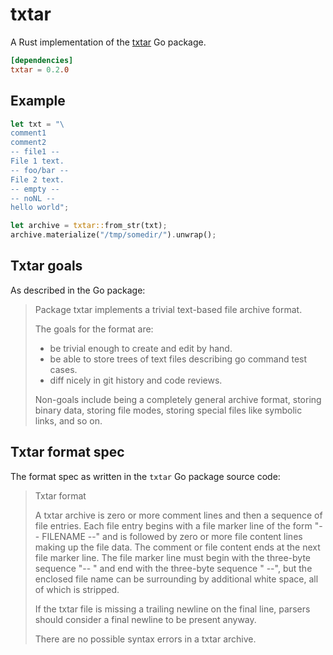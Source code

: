 # txtar
A Rust implementation of the [txtar](https://github.com/golang/tools/tree/master/txtar) Go package.

```toml
[dependencies]
txtar = 0.2.0
```

## Example
```rust no_run
let txt = "\
comment1
comment2
-- file1 --
File 1 text.
-- foo/bar --
File 2 text.
-- empty --
-- noNL --
hello world";

let archive = txtar::from_str(txt);
archive.materialize("/tmp/somedir/").unwrap();
```

## Txtar goals
As described in the Go package:

> Package txtar implements a trivial text-based file archive format.
>
> The goals for the format are:
>
>	- be trivial enough to create and edit by hand.
>	- be able to store trees of text files describing go command test cases.
>	- diff nicely in git history and code reviews.
>
> Non-goals include being a completely general archive format,
> storing binary data, storing file modes, storing special files like
> symbolic links, and so on.


## Txtar format spec
The format spec as written in the `txtar` Go package source code:

> Txtar format
>
> A txtar archive is zero or more comment lines and then a sequence of file entries.
> Each file entry begins with a file marker line of the form "-- FILENAME --"
> and is followed by zero or more file content lines making up the file data.
> The comment or file content ends at the next file marker line.
> The file marker line must begin with the three-byte sequence "-- "
> and end with the three-byte sequence " --", but the enclosed
> file name can be surrounding by additional white space,
> all of which is stripped.
>
> If the txtar file is missing a trailing newline on the final line,
> parsers should consider a final newline to be present anyway.
>
> There are no possible syntax errors in a txtar archive.

